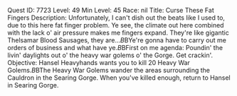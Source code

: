 Quest ID: 7723
Level: 49
Min Level: 45
Race: nil
Title: Curse These Fat Fingers
Description: Unfortunately, I can't dish out the beats like I used to, due to this here fat finger problem. Ye see, the climate out here combined with the lack o' air pressure makes me fingers expand. They're like gigantic Thelsamar Blood Sausages, they are...$B$BYe're gonna have to carry out me orders of business and what have ye.$B$BFirst on me agenda: Poundin' the livin' daylights out o' the heavy war golems o' the Gorge. Get crackin'.
Objective: Hansel Heavyhands wants you to kill 20 Heavy War Golems.$B$BThe Heavy War Golems wander the areas surrounding the Cauldron in the Searing Gorge. When you've killed enough, return to Hansel in Searing Gorge.
